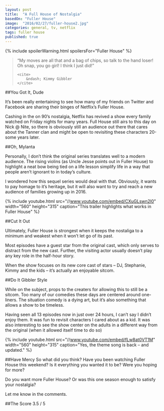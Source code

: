 ```yaml
---
layout: post
title:  "A Full House of Nostalgia"
basedOn: "Fuller House"
image:  "2016/02/27/fuller-house2.jpg"
categories: general, tv, netflix
tags: fuller house
published: true
---
```


{% include spoilerWarning.html spoilersFor="Fuller House" %}

<blockquote>
    <p>
        &ldquo;My moves are all that and a bag of chips, so talk to the hand loser! Oh snap, you go girl! I think I just did!&rdquo;
    </p>

    <cite>
        &ndash; Kimmy Gibbler
    </cite>
</blockquote>

##You Got It, Dude

It&rsquo;s been really entertaining to see how many of my friends on Twitter and Facebook are sharing their
binges of Netflix&rsquo;s Fuller House.

Cashing in the on 90&rsquo;s nostalgia, Netflix has revived a show every family watched on Friday nights for
many years. Full House still airs to this day on Nick @ Nite, so there is obviously still an audience out there
that cares about the Tanner clan and might be open to revisiting these characters 20-some years later.

##Oh, Mylanta

Personally, I don&rsquo;t think the original series translates well to a modern audience. The rising violins
(as Uncle Jesse points out in Fuller House) to highlight a neat bow being tied on a life lesson simplify life
in a way that people aren&rsquo;t ignorant to in today&rsquo;s culture.

I wondered how this sequel series would deal with that. Obviously, it wants to pay homage to it&rsquo;s
heritage, but it will also want to try and reach a new audience of families growing up in 2016.

{% include youtube.html src="//www.youtube.com/embed/CXuGLswn2l0" width="560" height="315" caption="This trailer highlights what works in Fuller House" %}

##Cut It Out

Ultimately, Fuller House is strongest when it keeps the nostaliga to a minimum and weakest when it won&rsquo;t
let go of its past.

Most episodes have a guest star from the original cast, which only serves to distract from the new cast.
Further, the visiting actor usually doesn&rsquo;t play any key role in the half-hour story.

When the show focuses on its new core cast of stars &ndash; DJ, Stephanie, Kimmy and the kids &ndash; it&rsquo;s
actually an enjoyable sitcom.

##Do It Gibbler Style

While on the subject, props to the creaters for allowing this to still be a sitcom. Too many of our comedies
these days are centered around one-liners. The situation comedy is a dying art, but it&rsquo;s also something
that allows a show to be timeless.

Having seen all 13 episodes now in just over 24 hours, I can&rsquo;t say I didn&rsquo;t enjoy them. It was fun to
revisit characters I cared about as a kid. It was also interesting to see the show center on the adults in a
different way from the original (when it allowed itself time to do so)

{% include youtube.html src="//www.youtube.com/embed/fLw8at0VT1M" width="560" height="315" caption="Yes, the theme song is back &ndash; and updated." %}


##Have Mercy
So what did you think? Have you been watching Fuller House this weekend? Is it everything you wanted it to be?
Were you hoping for more? 

Do you want more Fuller House? Or was this one season enough to satisfy your nostalgia?

Let me know in the comments.

##The Score
<span class="h1">3.5</span> / 5
